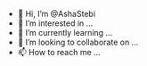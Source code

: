 - 👋 Hi, I’m @AshaStebi
- 👀 I’m interested in ...
- 🌱 I’m currently learning ...
- 💞️ I’m looking to collaborate on ...
- 📫 How to reach me ...

<!---
AshaStebi/AshaStebi is a ✨ special ✨ repository because its `README.md` (this file) appears on your GitHub profile.
You can click the Preview link to take a look at your changes.
--->

